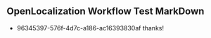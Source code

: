 ## OpenLocalization Workflow Test MarkDown
* 96345397-576f-4d7c-a186-ac16393830af thanks!

<!--HONumber=Jul16_HO3-->


